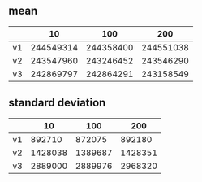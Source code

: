 ## mean
| |10|100|200|
|---|---|---|---|
|v1|244549314|244358400|244551038|
|v2|243547960|243246452|243546290|
|v3|242869797|242864291|243158549|
## standard deviation
| |10|100|200|
|---|---|---|---|
|v1|892710|872075|892180|
|v2|1428038|1389687|1428351|
|v3|2889000|2889976|2968320|
